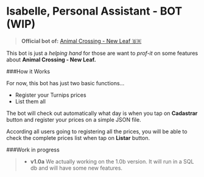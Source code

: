 Isabelle, Personal Assistant - BOT (WIP)
===
> **Official bot of:** [Animal Crossing - New Leaf 🇧🇷](http://t.me/acnlbr)

This bot is just a _helping hand_ for those are want to _prof-it_ on some features about **Animal Crossing - New Leaf.**

###How it Works

For now, this bot has just two basic functions...

- Register your Turnips prices
- List them all

The bot will check out automatically what day is when you tap on **Cadastrar** button and register your prices on a simple JSON file.

According all users going to registering all the prices, you will be able to check the complete prices list when tap on **Listar** button.

###Work in progress

> - **v1.0a**
    We actually working on the 1.0b version. It will run in a SQL db and will have some new features.
